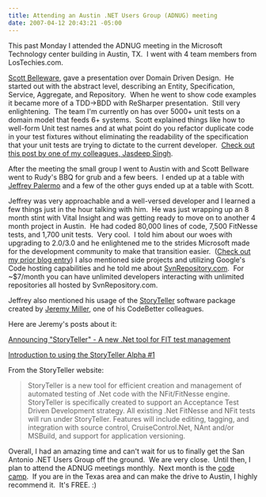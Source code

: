 ```yaml
---
title: Attending an Austin .NET Users Group (ADNUG) meeting
date: 2007-04-12 20:43:21 -05:00
---
```


This past Monday I attended the ADNUG meeting in the Microsoft Technology center building in Austin, TX.  I went with 4 team members from LosTechies.com.

[Scott Belleware](http://codebetter.com/blogs/scott.bellware/default.aspx), gave a presentation over Domain Driven Design.  He started out with the abstract level, describing an Entity, Specification, Service, Aggregate, and Repository.  When he went to show code examples it became more of a TDD->BDD with ReSharper presentation.  Still very enlightening.  The team I'm currently on has over 5000+ unit tests on a domain model that feeds 6+ systems.  Scott explained things like how to well-form Unit test names and at what point do you refactor duplicate code in your test fixtures without eliminating the readability of the specification that your unit tests are trying to dictate to the current developer.  [Check out this post by one of my colleagues, Jasdeep Singh](http://www.lostechies.com/blogs/jasdeep_singh/archive/2007/04/10/self-documenting-unit-tests.aspx).

After the meeting the small group I went to Austin with and Scott Bellware went to Rudy's BBQ for grub and a few beers.  I ended up at a table with [Jeffrey Palermo](http://codebetter.com/blogs/jeffrey.palermo/default.aspx) and a few of the other guys ended up at a table with Scott.

Jeffrey was very approachable and a well-versed developer and I learned a few things just in the hour talking with him.  He was just wrapping up an 8 month stint with Vital Insight and was getting ready to move on to another 4 month project in Austin.  He had coded 80,000 lines of code, 7,500 FitNesse tests, and 1,700 unit tests.  Very cool.  I told him about our woes with upgrading to 2.0/3.0 and he enlightened me to the strides Microsoft made for the development community to make that transition easier.  ([Check out my prior blog entry](http://www.lostechies.com/blogs/jason_meridth/archive/2007/04/10/visual-studio-2005-web-application-projects-download.aspx)) I also mentioned side projects and utilizing Google's Code hosting capabilities and he told me about [SvnRepository.com](http://www.svnrepository.com).  For ~$7/month you can have unlimited developers interacting with unlimited repositories all hosted by SvnRepository.com.

Jeffrey also mentioned his usage of the [StoryTeller](http://storyteller.tigris.org) software package created by [Jeremy Miller](http://codebetter.com/blogs/jeremy.miller/default.aspx), one of his CodeBetter colleagues.

Here are Jeremy's posts about it:

[Announcing "StoryTeller" - A new .Net tool for FIT test management](http://codebetter.com/blogs/jeremy.miller/archive/2006/10/17/Announcing-_2200_StoryTeller_2200_---A-new-.Net-tool-for-FIT-test-management.aspx)

[Introduction to using the StoryTeller Alpha #1](http://codebetter.com/blogs/jeremy.miller/archive/2006/12/17/Introduction-to-using-the-StoryTeller-Alpha-_2300_1.aspx)

From the StoryTeller website:

> StoryTeller is a new tool for efficient creation and management of automated testing of .Net code with the NFit/FitNesse engine. StoryTeller is specifically created to support an Acceptance Test Driven Development strategy. All existing .Net FitNesse and NFit tests will run under StoryTeller. Features will include editing, tagging, and integration with source control, CruiseControl.Net, NAnt and/or MSBuild, and support for application versioning.

Overall, I had an amazing time and can't wait for us to finally get the San Antonio .NET Users Group off the ground.  We are very close.  Until then, I plan to attend the ADNUG meetings monthly.  Next month is the [code camp](http://www.adnug.org/codecamp2007.aspx).  If you are in the Texas area and can make the drive to Austin, I highly recommend it.  It's FREE. :)
